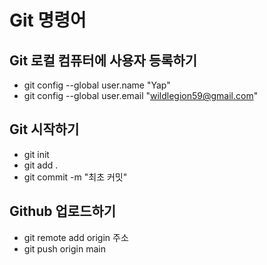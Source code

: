 # Git 명령어

## Git 로컬 컴퓨터에 사용자 등록하기

- git config --global user.name "Yap"
- git config --global user.email "wildlegion59@gmail.com"

## Git 시작하기

- git init
- git add .
- git commit -m "최초 커밋"

## Github 업로드하기

- git remote add origin 주소
- git push origin main
